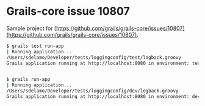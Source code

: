 # Grails-core issue 10807 #

Sample project for [https://github.com/grails/grails-core/issues/10807](https://github.com/grails/grails-core/issues/10807).

```bash
$ grails test run-app
| Running application...
/Users/sdelamo/Developer/tests/loggingconfig/test/logback.groovy
Grails application running at http://localhost:8080 in environment: test


$ grails run-app
| Running application...
/Users/sdelamo/Developer/tests/loggingconfig/dev/logback.groovy
Grails application running at http://localhost:8080 in environment: development
```
